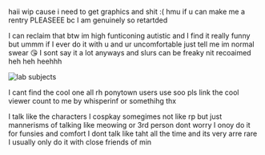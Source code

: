 haii wip cause i need to get graphics and shit :( hmu if u can make me a rentry PLEASEEE bc I am genuinely so retartded

I can reclaim that btw im high funticoning autistic and I find it really funny but ummm if I ever do it with u and ur uncomfortable just tell me im normal swear 😘 I sont say it a lot anyways and slurs can be freaky nit recoaimed heh heh heehhh

![lab subjects](https://profile-counter.glitch.me/{partiesareforlosers}/count.svg)

I cant find the cool one all rh ponytown users use soo pls link the cool viewer count to me by whisperinf or somethihg thx

I talk like the characters I cospkay somegimes not like rp but just mannerisms of talking like meowing or 3rd person dont worry I onoy do it for funsies and comfort I dont talk like taht all the time and its very arre rare I usually only do it with close friends of min
